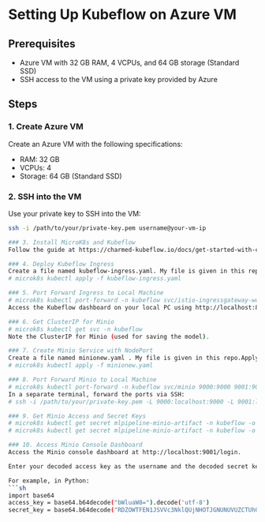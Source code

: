 # Setting Up Kubeflow on Azure VM

## Prerequisites
- Azure VM with 32 GB RAM, 4 VCPUs, and 64 GB storage (Standard SSD)
- SSH access to the VM using a private key provided by Azure

## Steps

### 1. Create Azure VM
Create an Azure VM with the following specifications:
- RAM: 32 GB
- VCPUs: 4
- Storage: 64 GB (Standard SSD)

### 2. SSH into the VM
Use your private key to SSH into the VM:
```sh
ssh -i /path/to/your/private-key.pem username@your-vm-ip

### 3. Install MicroK8s and Kubeflow
Follow the guide at https://charmed-kubeflow.io/docs/get-started-with-charmed-kubeflow to install MicroK8s and Kubeflow.

### 4. Deploy Kubeflow Ingress
Create a file named kubeflow-ingress.yaml. My file is given in this repo. Apply using the below command
# microk8s kubectl apply -f kubeflow-ingress.yaml

### 5. Port Forward Ingress to Local Machine
# microk8s kubectl port-forward -n kubeflow svc/istio-ingressgateway-workload 8080:80
Access the Kubeflow dashboard on your local PC using http://localhost:8080.

### 6. Get ClusterIP for Minio
# microk8s kubectl get svc -n kubeflow
Note the ClusterIP for Minio (used for saving the model).

### 7. Create Minio Service with NodePort
Create a file named minionew.yaml . My file is given in this repo.Apply the Minio service configuration:
# microk8s kubectl apply -f minionew.yaml

### 8. Port Forward Minio to Local Machine
# microk8s kubectl port-forward -n kubeflow svc/minio 9000:9000 9001:9001
In a separate terminal, forward the ports via SSH:
# ssh -i /path/to/your/private-key.pem -L 9000:localhost:9000 -L 9001:localhost:9001 username@your-vm-ip

### 9. Get Minio Access and Secret Keys
# microk8s kubectl get secret mlpipeline-minio-artifact -n kubeflow -o jsonpath="{.data.accesskey}" | base64 --decode
# microk8s kubectl get secret mlpipeline-minio-artifact -n kubeflow -o jsonpath="{.data.secretkey}" | base64 --decode

### 10. Access Minio Console Dashboard
Access the Minio console dashboard at http://localhost:9001/login.

Enter your decoded access key as the username and the decoded secret key as the password.

For example, in Python:
```sh
import base64
access_key = base64.b64decode("bWluaW8=").decode('utf-8')
secret_key = base64.b64decode("RDZOWTFEN1JSVVc3NklQUjNHOTJGNUNUVUZCTUhG").decode('utf-8')
